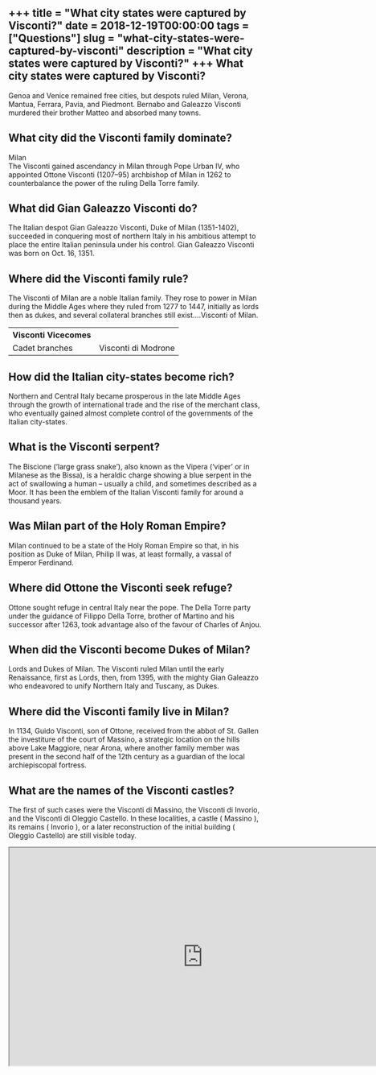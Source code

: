 +++
title = "What city states were captured by Visconti?"
date = 2018-12-19T00:00:00
tags = ["Questions"]
slug = "what-city-states-were-captured-by-visconti"
description = "What city states were captured by Visconti?"
+++
What city states were captured by Visconti?
-------------------------------------------

Genoa and Venice remained free cities, but despots ruled Milan, Verona, Mantua, Ferrara, Pavia, and Piedmont. Bernabo and Galeazzo Visconti murdered their brother Matteo and absorbed many towns.

What city did the Visconti family dominate?
-------------------------------------------

Milan  
The Visconti gained ascendancy in Milan through Pope Urban IV, who appointed Ottone Visconti (1207–95) archbishop of Milan in 1262 to counterbalance the power of the ruling Della Torre family.

What did Gian Galeazzo Visconti do?
-----------------------------------

The Italian despot Gian Galeazzo Visconti, Duke of Milan (1351-1402), succeeded in conquering most of northern Italy in his ambitious attempt to place the entire Italian peninsula under his control. Gian Galeazzo Visconti was born on Oct. 16, 1351.

Where did the Visconti family rule?
-----------------------------------

The Visconti of Milan are a noble Italian family. They rose to power in Milan during the Middle Ages where they ruled from 1277 to 1447, initially as lords then as dukes, and several collateral branches still exist….Visconti of Milan.

<table><tr><th>Visconti Vicecomes</th></tr><tr><td>Cadet branches</td><td>Visconti di Modrone</td></tr></table>

How did the Italian city-states become rich?
--------------------------------------------

Northern and Central Italy became prosperous in the late Middle Ages through the growth of international trade and the rise of the merchant class, who eventually gained almost complete control of the governments of the Italian city-states.

What is the Visconti serpent?
-----------------------------

The Biscione (‘large grass snake’), also known as the Vipera (‘viper’ or in Milanese as the Bissa), is a heraldic charge showing a blue serpent in the act of swallowing a human – usually a child, and sometimes described as a Moor. It has been the emblem of the Italian Visconti family for around a thousand years.

Was Milan part of the Holy Roman Empire?
----------------------------------------

Milan continued to be a state of the Holy Roman Empire so that, in his position as Duke of Milan, Philip II was, at least formally, a vassal of Emperor Ferdinand.

Where did Ottone the Visconti seek refuge?
------------------------------------------

Ottone sought refuge in central Italy near the pope. The Della Torre party under the guidance of Filippo Della Torre, brother of Martino and his successor after 1263, took advantage also of the favour of Charles of Anjou.

When did the Visconti become Dukes of Milan?
--------------------------------------------

Lords and Dukes of Milan. The Visconti ruled Milan until the early Renaissance, first as Lords, then, from 1395, with the mighty Gian Galeazzo who endeavored to unify Northern Italy and Tuscany, as Dukes.

Where did the Visconti family live in Milan?
--------------------------------------------

In 1134, Guido Visconti, son of Ottone, received from the abbot of St. Gallen the investiture of the court of Massino, a strategic location on the hills above Lake Maggiore, near Arona, where another family member was present in the second half of the 12th century as a guardian of the local archiepiscopal fortress.

What are the names of the Visconti castles?
-------------------------------------------

The first of such cases were the Visconti di Massino, the Visconti di Invorio, and the Visconti di Oleggio Castello. In these localities, a castle ( Massino ), its remains ( Invorio ), or a later reconstruction of the initial building ( Oleggio Castello) are still visible today.

<iframe allow="accelerometer; autoplay; clipboard-write; encrypted-media; gyroscope; picture-in-picture" allowfullscreen="" class="__youtube_prefs__  epyt-is-override  no-lazyload" data-no-lazy="1" data-origheight="433" data-origwidth="770" data-skipgform_ajax_framebjll="" height="433" id="_ytid_60727" loading="lazy" src="https://www.youtube.com/embed/v_uLv6Wt2io?enablejsapi=1&autoplay=0&cc_load_policy=0&cc_lang_pref=&iv_load_policy=1&loop=0&modestbranding=0&rel=1&fs=1&playsinline=0&autohide=2&theme=dark&color=red&controls=1&" title="YouTube player" width="770"></iframe>